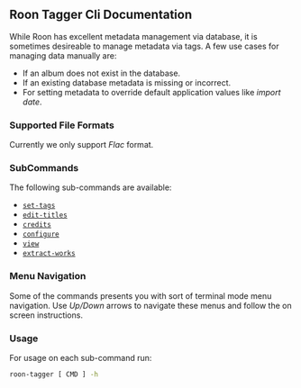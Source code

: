 ## Roon Tagger Cli Documentation

While Roon has excellent metadata management via database, it is sometimes
desireable to manage metadata via tags. A few use cases for managing data
manually are:

* If an album does not exist in the database.
* If an existing database metadata is missing or incorrect.
* For setting metadata to override default application values like _import date_.

### Supported File Formats

Currently we only support _Flac_ format.

### SubCommands

The following sub-commands are available:

* [`set-tags`](commands/set-tags.md)
* [`edit-titles`](commands/edit-titles.md)
* [`credits`](commands/credits.md)
* [`configure`](commands/configure.md)
* [`view`](commands/view.md)
* [`extract-works`](commands/extract-works.md)

### Menu Navigation

Some of the commands presents you with sort of terminal mode menu navigation.
Use _Up/Down_ arrows to navigate these menus and follow the on screen
instructions.

### Usage

For usage on each sub-command run:

```sh
roon-tagger [ CMD ] -h
```
